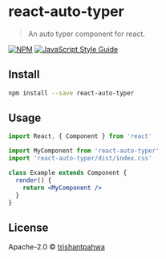 # react-auto-typer

> An auto typer component for react.

[![NPM](https://img.shields.io/npm/v/react-auto-typer.svg)](https://www.npmjs.com/package/react-auto-typer) [![JavaScript Style Guide](https://img.shields.io/badge/code_style-standard-brightgreen.svg)](https://standardjs.com)

## Install

```bash
npm install --save react-auto-typer
```

## Usage

```jsx
import React, { Component } from 'react'

import MyComponent from 'react-auto-typer'
import 'react-auto-typer/dist/index.css'

class Example extends Component {
  render() {
    return <MyComponent />
  }
}
```

## License

Apache-2.0 © [trishantpahwa](https://github.com/trishantpahwa)

